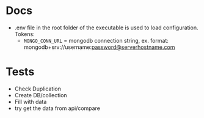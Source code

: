 # Docs

* .env file in the root folder of the executable is used to load configuration.
Tokens:
  - `MONGO_CONN_URL` = mongodb connection string, ex. format: mongodb+srv://username:password@serverhostname.com



# Tests

- Check Duplication
- Create DB/collection
- Fill with data
- try get the data from api/compare